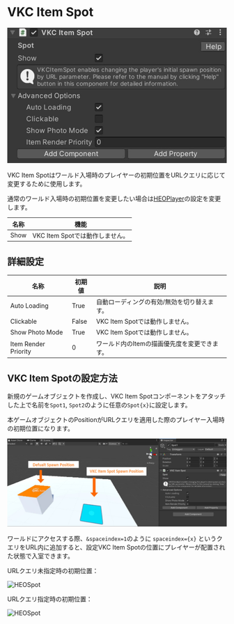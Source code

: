 # VKC Item Spot

![HEOSpot](img/HEOSpot_1.jpg)

VKC Item Spotはワールド入場時のプレイヤーの初期位置をURLクエリに応じて変更するために使用します。

通常のワールド入場時の初期位置を変更したい場合は[HEOPlayer](HEOPlayer.md)の設定を変更します。

|  名称 |  機能  |
| ----   | ---- |
| Show | VKC Item Spotでは動作しません。 |

## 詳細設定

| 名称 | 初期値 |  説明  |
| ---- | ---- | ---- |
| Auto Loading | True | 自動ローディングの有効/無効を切り替えます。 |
| Clickable | False | VKC Item Spotでは動作しません。 |
| Show Photo Mode | True | VKC Item Spotでは動作しません。 |
| Item Render Priority | 0 | ワールド内のItemの描画優先度を変更できます。 |

## VKC Item Spotの設定方法

新規のゲームオブジェクトを作成し、VKC Item Spotコンポーネントをアタッチした上で名前を`Spot1`, `Spot2`のように任意の`Spot{x}`に設定します。

本ゲームオブジェクトのPositionがURLクエリを適用した際のプレイヤー入場時の初期位置になります。

![HEOSpot](img/HEOSpot_2.jpg)

ワールドにアクセスする際、`&spaceindex=1`のように `spaceindex={x}` というクエリをURL内に追加すると、設定VKC Item Spotの位置にプレイヤーが配置された状態で入室できます。

URLクエリ未指定時の初期位置：

![HEOSpot](img/HEOSpot_3.jpg)

URLクエリ指定時の初期位置：

![HEOSpot](img/HEOSpot_4.jpg)